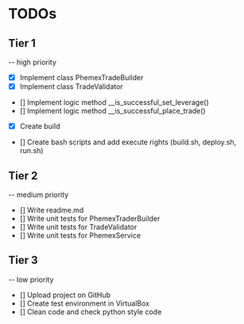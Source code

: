 # TODOs

## Tier 1
-- high priority

* [x] Implement class PhemexTradeBuilder
* [x] Implement class TradeValidator
* [] Implement logic method __is_successful_set_leverage()
* [] Implement logic method __is_successful_place_trade()
* [x] Create build
* [] Create bash scripts and add execute rights (build.sh, deploy.sh, run.sh)

## Tier 2
-- medium priority

* [] Write readme.md
* [] Write unit tests for PhemexTraderBuilder
* [] Write unit tests for TradeValidator
* [] Write unit tests for PhemexService

## Tier 3
-- low priority

* [] Upload project on GitHub
* [] Create test environment in VirtualBox
* [] Clean code and check python style code